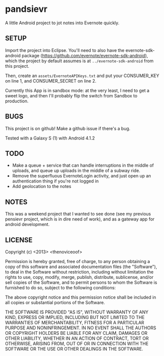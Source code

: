 pandsievr
================================================================================
A little Android project to jot notes into Evernote quickly.


SETUP
--------------------------------------------------------------------------------
Import the project into Eclipse. You'll need to also have the
evernote-sdk-android package
(https://github.com/evernote/evernote-sdk-android), which the project
by default assumes is at `../evernote-sdk-android` from this project.

Then, create an `assets/EvernoteAPIKeys.txt` and put your CONSUMER_KEY
on line 1, and CONSUMER_SECRET on line 2.

Currently this App is in sandbox mode: at the very least, I need to
get a sweet logo, and then I'll probably flip the switch from Sandbox
to production.


BUGS
--------------------------------------------------------------------------------
This project is on github! Make a github issue if there's a bug.

Tested with a Galaxy S (1) with Android 4.1.2


TODO
--------------------------------------------------------------------------------
 - Make a queue + service that can handle interruptions in the middle
   of uploads, and queue up uploads in the middle of a subway ride.
 - Remove the superfluous EvernoteLogin activity, and just open up an
   authentication thing if you're not logged in
 - Add geolocation to the notes


NOTES
--------------------------------------------------------------------------------
This was a weekend project that I wanted to see done (see my previous
pensievr project, which is in dire need of work), and as a gateway app
for android development.


LICENSE
--------------------------------------------------------------------------------
Copyright (c) &lt;2013&gt; &lt;thenoviceoof&gt;

Permission is hereby granted, free of charge, to any person obtaining
a copy of this software and associated documentation files (the
"Software"), to deal in the Software without restriction, including
without limitation the rights to use, copy, modify, merge, publish,
distribute, sublicense, and/or sell copies of the Software, and to
permit persons to whom the Software is furnished to do so, subject to
the following conditions:

The above copyright notice and this permission notice shall be
included in all copies or substantial portions of the Software.

THE SOFTWARE IS PROVIDED "AS IS", WITHOUT WARRANTY OF ANY KIND,
EXPRESS OR IMPLIED, INCLUDING BUT NOT LIMITED TO THE WARRANTIES OF
MERCHANTABILITY, FITNESS FOR A PARTICULAR PURPOSE AND
NONINFRINGEMENT. IN NO EVENT SHALL THE AUTHORS OR COPYRIGHT HOLDERS BE
LIABLE FOR ANY CLAIM, DAMAGES OR OTHER LIABILITY, WHETHER IN AN ACTION
OF CONTRACT, TORT OR OTHERWISE, ARISING FROM, OUT OF OR IN CONNECTION
WITH THE SOFTWARE OR THE USE OR OTHER DEALINGS IN THE SOFTWARE.
